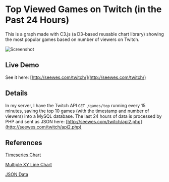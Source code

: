 # Top Viewed Games on Twitch (in the Past 24 Hours)

This is a graph made with C3.js (a D3-based reusable chart library) showing the most popular games based on number of viewers on Twitch.

![Screenshot](http://i.imgur.com/cAkCihJ.png)

## Live Demo

See it here: [http://seewes.com/twitch/](http://seewes.com/twitch/)

## Details

In my server, I have the Twitch API `GET /games/top` running every 15 minutes, saving the top 10 games (with the timestamp and number of viewers) into a MySQL database. The last 24 hours of data is processed by PHP and sent as JSON here: [http://seewes.com/twitch/api2.php](http://seewes.com/twitch/api2.php)

## References

[Timeseries Chart](http://c3js.org/samples/timeseries.html)

[Multiple XY Line Chart](http://c3js.org/samples/simple_xy_multiple.html)

[JSON Data](http://c3js.org/samples/data_json.html)